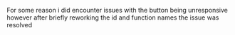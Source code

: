 For some reason i did encounter issues with the button being unresponsive however after briefly reworking the id and function names the issue was resolved
